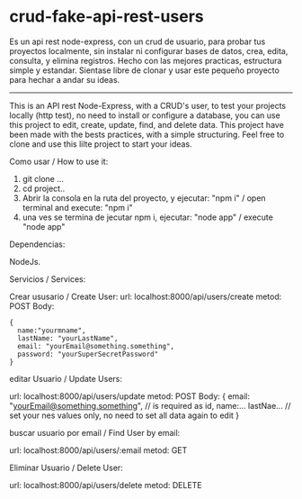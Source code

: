 # crud-fake-api-rest-users
Es un api rest node-express, con un crud de usuario, para probar tus proyectos localmente, sin instalar ni configurar bases de datos, crea, edita, consulta, y elimina registros.
Hecho con las mejores practicas, estructura simple y estandar. 
Sientase libre de clonar y usar este pequeño proyecto para hechar a andar su ideas.  

***********
This is an API rest Node-Express, with a CRUD's user, to test your projects locally (http test), no need to install or configure a database, you can use this project to edit, create, update, find, and delete data.
This project have been made with the bests practices, with a simple structuring.
Feel free to clone and use this lilte project to start your ideas.


Como usar / How to use it:

  1) git clone ...
  2) cd project..
  3) Abrir la consola en la ruta del proyecto, y ejecutar: "npm i" / open terminal and execute: "npm i"
  4) una ves se termina de jecutar npm i, ejecutar: "node app" / execute "node app"

Dependencias:

  NodeJs.

Servicios / Services:

  Crear ususario / Create User: 
  url: localhost:8000/api/users/create
  metod: POST
  Body:
    
    {
      name:"yourmname",
      lastName: "yourLastName",
      email: "yourEmail@something.something",
      password: "yourSuperSecretPassword"
    }
    
  editar Usuario / Update Users:

url: localhost:8000/api/users/update
  metod: POST
  Body:
    {
      email: "yourEmail@something.something", // is required as id,
      name:...
      lastNae... // set your nes values only, no need to set all data again to edit
    }
    
 buscar usuario por email / Find User by email:
 
 url: localhost:8000/api/users/:email
 metod: GET
  
 Eliminar Usuario / Delete User:
 
 url: localhost:8000/api/users/delete
 metod: DELETE
  
  
